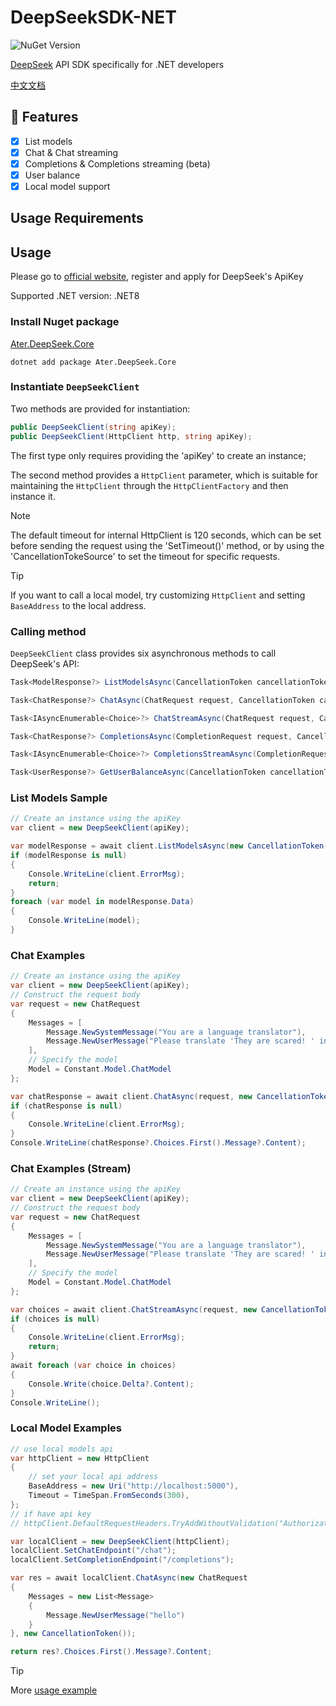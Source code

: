 # DeepSeekSDK-NET

![NuGet Version](https://img.shields.io/nuget/v/Ater.DeepSeek.Core)

[DeepSeek](https://www.deepseek.com) API SDK specifically for .NET developers

[中文文档](./README_cn.md)

## 🚀 Features

- [x] List models
- [x] Chat & Chat streaming
- [x] Completions & Completions streaming (beta)
- [x] User balance
- [x] Local model support

## Usage Requirements

## Usage

Please go to [official website](https://platform.deepseek.com/), register and apply for DeepSeek's ApiKey

Supported .NET version: .NET8

### Install Nuget package

[Ater.DeepSeek.Core](https://www.nuget.org/packages/Ater.DeepSeek.Core)

```shell
dotnet add package Ater.DeepSeek.Core
```

### Instantiate `DeepSeekClient`

Two methods are provided for instantiation:

```csharp
public DeepSeekClient(string apiKey);
public DeepSeekClient(HttpClient http, string apiKey);
```

The first type only requires providing the 'apiKey' to create an instance;

The second method provides a `HttpClient` parameter, which is suitable for maintaining the `HttpClient` through the `HttpClientFactory` and then instance it.

> [!NOTE]
The default timeout for internal HttpClient is 120 seconds, which can be set before sending the request using the 'SetTimeout()' method, or by using the 'CancellationTokeSource' to set the timeout for specific requests.

> [!TIP]
> If you want to call a local model, try customizing `HttpClient` and setting `BaseAddress` to the local address.

### Calling method

`DeepSeekClient` class provides six asynchronous methods to call DeepSeek's API:

```csharp
Task<ModelResponse?> ListModelsAsync(CancellationToken cancellationToken);

Task<ChatResponse?> ChatAsync(ChatRequest request, CancellationToken cancellationToken);

Task<IAsyncEnumerable<Choice>?> ChatStreamAsync(ChatRequest request, CancellationToken cancellationToken);

Task<ChatResponse?> CompletionsAsync(CompletionRequest request, CancellationToken cancellationToken);

Task<IAsyncEnumerable<Choice>?> CompletionsStreamAsync(CompletionRequest request, CancellationToken cancellationToken);

Task<UserResponse?> GetUserBalanceAsync(CancellationToken cancellationToken);

```

### List Models Sample

```csharp
// Create an instance using the apiKey
var client = new DeepSeekClient(apiKey);

var modelResponse = await client.ListModelsAsync(new CancellationToken());
if (modelResponse is null)
{
    Console.WriteLine(client.ErrorMsg);
    return;
}
foreach (var model in modelResponse.Data)
{
    Console.WriteLine(model);
}
```

### Chat Examples

```csharp
// Create an instance using the apiKey
var client = new DeepSeekClient(apiKey);
// Construct the request body
var request = new ChatRequest
{
    Messages = [
        Message.NewSystemMessage("You are a language translator"),
        Message.NewUserMessage("Please translate 'They are scared! ' into English!")
    ],
    // Specify the model
    Model = Constant.Model.ChatModel
};

var chatResponse = await client.ChatAsync(request, new CancellationToken());
if (chatResponse is null)
{
    Console.WriteLine(client.ErrorMsg);
}
Console.WriteLine(chatResponse?.Choices.First().Message?.Content);
```

### Chat Examples (Stream)

```csharp
// Create an instance using the apiKey
var client = new DeepSeekClient(apiKey);
// Construct the request body
var request = new ChatRequest
{
    Messages = [
        Message.NewSystemMessage("You are a language translator"),
        Message.NewUserMessage("Please translate 'They are scared! ' into English!")
    ],
    // Specify the model
    Model = Constant.Model.ChatModel
};

var choices = await client.ChatStreamAsync(request, new CancellationToken());
if (choices is null)
{
    Console.WriteLine(client.ErrorMsg);
    return;
}
await foreach (var choice in choices)
{
    Console.Write(choice.Delta?.Content);
}
Console.WriteLine();
```

### Local Model Examples

```csharp
// use local models api
var httpClient = new HttpClient
{
    // set your local api address
    BaseAddress = new Uri("http://localhost:5000"),
    Timeout = TimeSpan.FromSeconds(300),
};
// if have api key
// httpClient.DefaultRequestHeaders.TryAddWithoutValidation("Authorization", "Bearer " + "your_token");

var localClient = new DeepSeekClient(httpClient);
localClient.SetChatEndpoint("/chat");
localClient.SetCompletionEndpoint("/completions");

var res = await localClient.ChatAsync(new ChatRequest
{
    Messages = new List<Message>
    {
        Message.NewUserMessage("hello")
    }
}, new CancellationToken());

return res?.Choices.First().Message?.Content;
```

> [!TIP]
> More [usage example](https://github.com/niltor/DeepSeekSDK-NET/tree/dev/sample/Sample)
